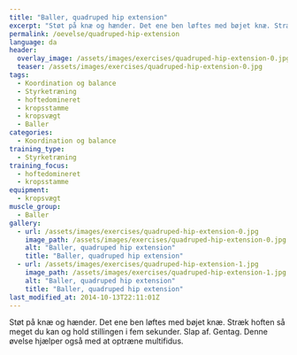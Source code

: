 ```yaml
---
title: "Baller, quadruped hip extension"
excerpt: "Støt på knæ og hænder. Det ene ben løftes med bøjet knæ. Stræk hoften så meget du kan og hold stillingen i fem sekunder. Slap af. Gentag."
permalink: /oevelse/quadruped-hip-extension
language: da
header:
  overlay_image: /assets/images/exercises/quadruped-hip-extension-0.jpg
  teaser: /assets/images/exercises/quadruped-hip-extension-0.jpg
tags:
  - Koordination og balance
  - Styrketræning
  - hoftedomineret
  - kropsstamme
  - kropsvægt
  - Baller
categories:
  - Koordination og balance
training_type: 
  - Styrketræning
training_focus: 
  - hoftedomineret
  - kropsstamme
equipment:
  - kropsvægt
muscle_group:
  - Baller
gallery:
  - url: /assets/images/exercises/quadruped-hip-extension-0.jpg
    image_path: /assets/images/exercises/quadruped-hip-extension-0.jpg
    alt: "Baller, quadruped hip extension"
    title: "Baller, quadruped hip extension"
  - url: /assets/images/exercises/quadruped-hip-extension-1.jpg
    image_path: /assets/images/exercises/quadruped-hip-extension-1.jpg
    alt: "Baller, quadruped hip extension"
    title: "Baller, quadruped hip extension"
last_modified_at: 2014-10-13T22:11:01Z
---
```


Støt på knæ og hænder. Det ene ben løftes med bøjet knæ. Stræk hoften så meget du kan og hold stillingen i fem sekunder. Slap af. Gentag. Denne øvelse hjælper også med at optræne multifidus.
